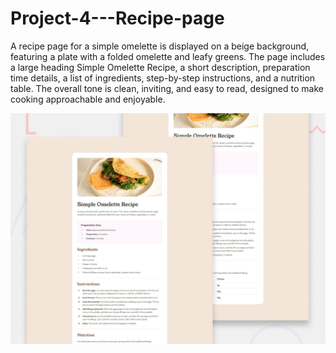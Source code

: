 # Project-4---Recipe-page

A recipe page for a simple omelette is displayed on a beige background, featuring a plate with a folded omelette and leafy greens. The page includes a large heading Simple Omelette Recipe, a short description, preparation time details, a list of ingredients, step-by-step instructions, and a nutrition table. The overall tone is clean, inviting, and easy to read, designed to make cooking approachable and enjoyable.

![Recipe-page](images/preview.jpg)